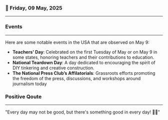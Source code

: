 ### 📅 Friday, 09 May, 2025
------
### Events
------
Here are some notable events in the USA that are observed on May 9:

- **Teachers' Day**: Celebrated on the first Tuesday of May or on May 9 in some states, honoring teachers and their contributions to education.
- **National Teardown Day**: A day dedicated to encouraging the spirit of DIY tinkering and creative construction.
- **The National Press Club’s Affilatorials**: Grassroots efforts promoting the freedom of the press, discussions, and workshops around journalism today
### Positive Qoute
------
"Every day may not be good, but there's something good in every day! 🌟💖"
